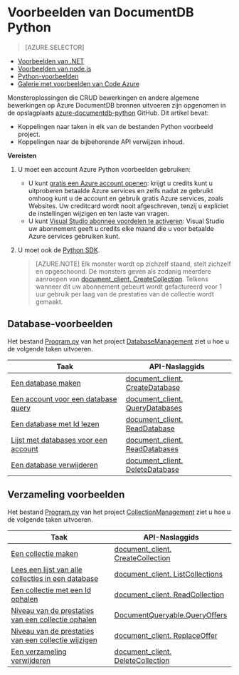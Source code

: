 <properties 
    pageTitle="Voorbeelden van NoSQL Python voor DocumentDB | Microsoft Azure" 
    description="Zoeken naar NoSQL Python voorbeelden op github voor veelvoorkomende taken in DocumentDB, met inbegrip van de CRUD-bewerkingen voor JSON-documenten in NoSQL databases." 
    keywords="Python-voorbeelden"
    services="documentdb" 
    authors="moderakh" 
    manager="jhubbard" 
    editor="monicar" 
    documentationCenter="python"/>

<tags 
    ms.service="documentdb" 
    ms.workload="data-services" 
    ms.tgt_pltfrm="na" 
    ms.devlang="na" 
    ms.topic="article" 
    ms.date="04/18/2016" 
    ms.author="moderakh"/>


# <a name="documentdb-python-examples"></a>Voorbeelden van DocumentDB Python

> [AZURE.SELECTOR]
- [Voorbeelden van .NET](documentdb-dotnet-samples.md)
- [Voorbeelden van node.js](documentdb-nodejs-samples.md)
- [Python-voorbeelden](documentdb-python-samples.md)
- [Galerie met voorbeelden van Code Azure](https://azure.microsoft.com/documentation/samples/?service=documentdb)

Monsteroplossingen die CRUD bewerkingen en andere algemene bewerkingen op Azure DocumentDB bronnen uitvoeren zijn opgenomen in de opslagplaats [azure-documentdb-python](https://github.com/Azure/azure-documentdb-python/tree/master/samples) GitHub. Dit artikel bevat:

- Koppelingen naar taken in elk van de bestanden Python voorbeeld project. 
- Koppelingen naar de bijbehorende API verwijzen inhoud.

**Vereisten**

1. U moet een account Azure Python voorbeelden gebruiken:
    - U kunt [gratis een Azure account openen](https://azure.microsoft.com/pricing/free-trial/): krijgt u credits kunt u uitproberen betaalde Azure services en zelfs nadat ze gebruikt omhoog kunt u de account en gebruik gratis Azure services, zoals Websites. Uw creditcard wordt nooit afgeschreven, tenzij u expliciet de instellingen wijzigen en ten laste van vragen.
   - U kunt [Visual Studio abonnee voordelen te activeren](https://azure.microsoft.com/pricing/member-offers/msdn-benefits-details/): Visual Studio uw abonnement geeft u credits elke maand die u voor betaalde Azure services gebruiken kunt.
2. U moet ook de [Python SDK](documentdb-sdk-python.md). 

    > [AZURE.NOTE] Elk monster wordt op zichzelf staand, stelt zichzelf en opgeschoond. De monsters geven als zodanig meerdere aanroepen van [document_client. CreateCollection](http://azure.github.io/azure-documentdb-python/api/pydocumentdb.document_client.html). Telkens wanneer dit uw abonnement gebeurt wordt gefactureerd voor 1 uur gebruik per laag van de prestaties van de collectie wordt gemaakt. 

## <a name="database-examples"></a>Database-voorbeelden

Het bestand [Program.py](https://github.com/Azure/azure-documentdb-python/tree/master/samples/DatabaseManagement/Program.py) van het project [DatabaseManagement](https://github.com/Azure/azure-documentdb-python/tree/master/samples/DatabaseManagement) ziet u hoe u de volgende taken uitvoeren.

Taak | API-Naslaggids
--- | ---
[Een database maken](https://github.com/Azure/azure-documentdb-python/blob/d78170214467e3ab71ace1a7400f5a7fa5a7b5b0/samples/DatabaseManagement/Program.py#L65-L76) | [document_client. CreateDatabase](http://azure.github.io/azure-documentdb-python/api/pydocumentdb.document_client.html)
[Een account voor een database query](https://github.com/Azure/azure-documentdb-python/blob/d78170214467e3ab71ace1a7400f5a7fa5a7b5b0/samples/DatabaseManagement/Program.py#L49-L62) | [document_client. QueryDatabases](http://azure.github.io/azure-documentdb-python/api/pydocumentdb.document_client.html)
[Een database met Id lezen](https://github.com/Azure/azure-documentdb-python/blob/d78170214467e3ab71ace1a7400f5a7fa5a7b5b0/samples/DatabaseManagement/Program.py#L79-L96) | [document_client. ReadDatabase](http://azure.github.io/azure-documentdb-python/api/pydocumentdb.document_client.html)
[Lijst met databases voor een account](https://github.com/Azure/azure-documentdb-python/blob/d78170214467e3ab71ace1a7400f5a7fa5a7b5b0/samples/DatabaseManagement/Program.py#L99-L110) | [document_client. ReadDatabases](http://azure.github.io/azure-documentdb-python/api/pydocumentdb.document_client.html)
[Een database verwijderen](https://github.com/Azure/azure-documentdb-python/blob/d78170214467e3ab71ace1a7400f5a7fa5a7b5b0/samples/DatabaseManagement/Program.py#L113-L126) | [document_client. DeleteDatabase](http://azure.github.io/azure-documentdb-python/api/pydocumentdb.document_client.html)

## <a name="collection-examples"></a>Verzameling voorbeelden 

Het bestand [Program.py](https://github.com/Azure/azure-documentdb-python/tree/master/samples/CollectionManagement/Program.py) van het project [CollectionManagement](https://github.com/Azure/azure-documentdb-python/tree/master/samples/CollectionManagement) ziet u hoe u de volgende taken uitvoeren.

Taak | API-Naslaggids
--- | ---
[Een collectie maken](https://github.com/Azure/azure-documentdb-python/blob/d78170214467e3ab71ace1a7400f5a7fa5a7b5b0/samples/CollectionManagement/Program.py#L84-L135) | [document_client. CreateCollection](http://azure.github.io/azure-documentdb-python/api/pydocumentdb.document_client.html#CreateCollection)
[Lees een lijst van alle collecties in een database](https://github.com/Azure/azure-documentdb-python/blob/d78170214467e3ab71ace1a7400f5a7fa5a7b5b0/samples/CollectionManagement/Program.py#L198-L225) | [document_client. ListCollections](http://azure.github.io/azure-documentdb-python/api/pydocumentdb.document_client.html#CreateCollection)
[Een collectie met een Id ophalen](https://github.com/Azure/azure-documentdb-python/blob/d78170214467e3ab71ace1a7400f5a7fa5a7b5b0/samples/CollectionManagement/Program.py#L178-L195) | [document_client. ReadCollection](http://azure.github.io/azure-documentdb-python/api/pydocumentdb.document_client.html#CreateCollection)
[Niveau van de prestaties van een collectie ophalen](https://github.com/Azure/azure-documentdb-python/blob/d78170214467e3ab71ace1a7400f5a7fa5a7b5b0/samples/CollectionManagement/Program.py#L139-L161) | [DocumentQueryable.QueryOffers](http://azure.github.io/azure-documentdb-python/api/pydocumentdb.document_client.html#CreateCollection)
[Niveau van de prestaties van een collectie wijzigen](https://github.com/Azure/azure-documentdb-python/blob/d78170214467e3ab71ace1a7400f5a7fa5a7b5b0/samples/CollectionManagement/Program.py#L163-L175) | [document_client. ReplaceOffer](http://azure.github.io/azure-documentdb-python/api/pydocumentdb.document_client.html#CreateCollection)
[Een verzameling verwijderen](https://github.com/Azure/azure-documentdb-python/blob/d78170214467e3ab71ace1a7400f5a7fa5a7b5b0/samples/CollectionManagement/Program.py#L212-L225) | [document_client. DeleteCollection](http://azure.github.io/azure-documentdb-python/api/pydocumentdb.document_client.html#CreateCollection)
